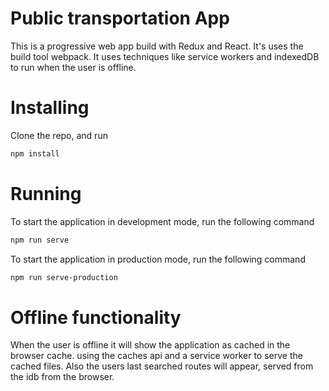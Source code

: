 # Public transportation App
This is a progressive web app build with Redux and React.
It's uses the build tool webpack.
It uses techniques like service workers and indexedDB to run when the user is offline.

# Installing
Clone the repo, and run

```sh
npm install
```

# Running
To start the application in development mode, run the following command
```sh
npm run serve
```
To start the application in production mode, run the following command
```sh
npm run serve-production
```

# Offline functionality
When the user is offline it will show the application as cached in the
browser cache. using the caches api and a service worker to serve the cached files.
Also the users last searched routes will appear, served from the idb from the browser.
